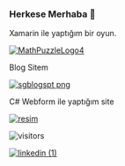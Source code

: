 ### Herkese Merhaba 👋
Xamarin ile yaptığım bir oyun. 

[![MathPuzzleLogo4](https://user-images.githubusercontent.com/54938342/117662048-cbb19600-b1a7-11eb-8aaa-392f144aa35e.jpg)
](https://play.google.com/store/apps/details?id=com.createchsoft.MathPuzzle)

Blog Sitem

[![sgblogspt png](https://user-images.githubusercontent.com/54938342/117662786-9e191c80-b1a8-11eb-93a8-ff015a06ba7f.jpg)](https://serafettingunes.blogspot.com/)

C#  Webform ile yaptığım site

[![resim](https://user-images.githubusercontent.com/54938342/117663696-9f971480-b1a9-11eb-9a3a-b633bf967f2d.jpg)](https://resim.serafettingunes.com/)

![visitors](https://visitor-badge.glitch.me/badge?page_id=serafettingunes)

 
[![linkedin (1)](https://user-images.githubusercontent.com/54938342/118039477-10405b80-b379-11eb-98f9-89b40130d0da.png)](https://www.linkedin.com/in/%C5%9Ferafettin-g%C3%BCne%C5%9F-3440/)



      
